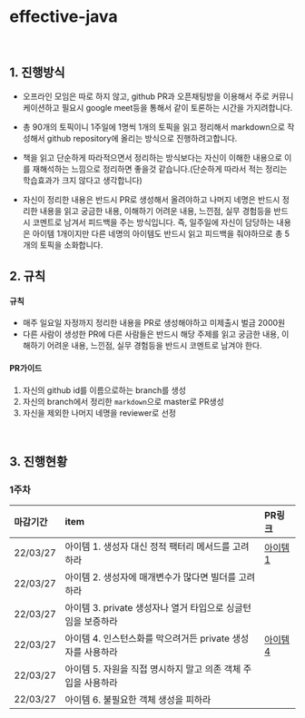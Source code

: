 # effective-java

<br>

## 1. 진행방식

- 오프라인 모임은 따로 하지 않고, github PR과 오픈채팅방을 이용해서 주로 커뮤니케이션하고 필요시 google meet등을 통해서 같이 토론하는 시간을 가지려합니다.

- 총 90개의 토픽이니 1주일에 1명씩 1개의 토픽을 읽고 정리해서 markdown으로 작성해서 github repository에 올리는 방식으로 진행하려고합니다.

- 책을 읽고 단순하게 따라적으면서 정리하는 방식보다는 자신이 이해한 내용으로 이를 재해석하는 느낌으로 정리하면 좋을것 같습니다.(단순하게 따라서 적는 정리는 학습효과가 크지 않다고 생각합니다)

- 자신이 정리한 내용은 반드시 PR로 생성해서 올려야하고 나머지 네명은 반드시 정리한 내용을 읽고 궁금한 내용, 이해하기 어려운 내용, 느낀점, 실무 경험등을 반드시 코멘트로 남겨서 피드백을 주는 방식입니다. 즉, 일주일에 자신이 담당하는 내용은 아이템 1개이지만 다른 네명의 아이템도 반드시 읽고 피드백을 줘야하므로 총 5개의 토픽을 소화합니다.


## 2. 규칙

#### 규칙
- 매주 일요일 자정까지 정리한 내용을 PR로 생성해야하고 미제출시 벌금 2000원
- 다른 사람이 생성한 PR에 다른 사람들은 반드시 해당 주제를 읽고 궁금한 내용, 이해하기 어려운 내용, 느낀점, 실무 경험등을 반드시 코멘트로 남겨야 한다.

#### PR가이드
1. 자신의 github id를 이름으로하는 branch를 생성
2. 자신의 branch에서 정리한 `markdown`으로 master로 PR생성
3. 자신을 제외한 나머지 네명을 reviewer로 선정

<br>

## 3. 진행현황

### 1주차

|   마감기간   | item                                              | PR링크                                                              |
|:----------|:---------------------------------------------------|:------------------------------------------------------------------|
| 22/03/27  |    아이템 1. 생성자 대신 정적 팩터리 메서드를 고려하라         | [아이템1](https://github.com/code-chobo-study/effective-java/pull/3) |
| 22/03/27  |    아이템 2. 생성자에 매개변수가 많다면 빌더를 고려하라         |                                                                   |
| 22/03/27  |    아이템 3. private 생성자나 열거 타입으로 싱글턴임을 보증하라 |                                                                   | 
| 22/03/27  |    아이템 4. 인스턴스화를 막으려거든 private 생성자를 사용하라  | [아이템4](https://github.com/code-chobo-study/effective-java/pull/1) |
| 22/03/27  |    아이템 5. 자원을 직접 명시하지 말고 의존 객체 주입을 사용하라  |                                                                   |
| 22/03/27  |    아이템 6. 불필요한 객체 생성을 피하라                    |                                                                   |





<Br/>


